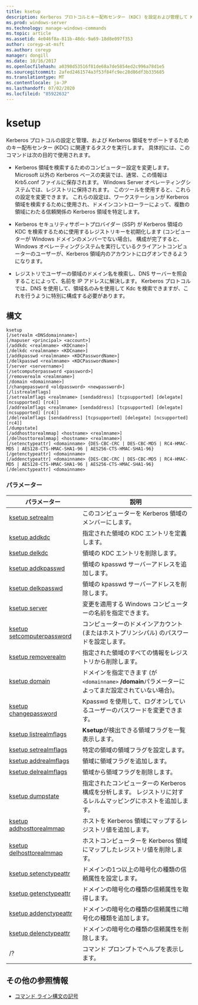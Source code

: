 ```yaml
---
title: ksetup
description: Kerberos プロトコルとキー配布センター (KDC) を設定および管理して Kerberos 領域をサポートするためのタスクを実行する、ksetup コマンドのリファレンス記事です。
ms.prod: windows-server
ms.technology: manage-windows-commands
ms.topic: article
ms.assetid: 4e046f8a-811b-48dc-9a69-18d8e097f353
author: coreyp-at-msft
ms.author: coreyp
manager: dongill
ms.date: 10/16/2017
ms.openlocfilehash: a0398d53516f81de68a7de5854ed2c996a78d1e5
ms.sourcegitcommit: 2afed2461574a3f53f84fc9ec28d86df3b335685
ms.translationtype: MT
ms.contentlocale: ja-JP
ms.lasthandoff: 07/02/2020
ms.locfileid: "85922632"
---
```

# <a name="ksetup"></a>ksetup

Kerberos プロトコルの設定と管理、および Kerberos 領域をサポートするためのキー配布センター (KDC) に関連するタスクを実行します。 具体的には、このコマンドは次の目的で使用されます。

- Kerberos 領域を検索するためのコンピューター設定を変更します。 Microsoft 以外の Kerberos ベースの実装では、通常、この情報は Krb5.conf ファイルに保存されます。 Windows Server オペレーティングシステムでは、レジストリに保持されます。 このツールを使用すると、これらの設定を変更できます。 これらの設定は、ワークステーションが Kerberos 領域を検索するために使用され、ドメインコントローラーによって、複数の領域にわたる信頼関係の Kerberos 領域を特定します。

- Kerberos セキュリティサポートプロバイダー (SSP) が Kerberos 領域の KDC を検索するために使用するレジストリキーを初期化します (コンピューターが Windows ドメインのメンバーでない場合)。 構成が完了すると、Windows オペレーティングシステムを実行しているクライアントコンピューターのユーザーが、Kerberos 領域内のアカウントにログオンできるようになります。

- レジストリでユーザーの領域のドメイン名を検索し、DNS サーバーを照会することによって、名前を IP アドレスに解決します。 Kerberos プロトコルでは、DNS を使用して、領域名のみを使用して Kdc を検索できますが、これを行うように特別に構成する必要があります。

## <a name="syntax"></a>構文

```
ksetup
[/setrealm <DNSdomainname>]
[/mapuser <principal> <account>]
[/addkdc <realmname> <KDCname>]
[/delkdc <realmname> <KDCname>]
[/addkpasswd <realmname> <KDCPasswordName>]
[/delkpasswd <realmname> <KDCPasswordName>]
[/server <servername>]
[/setcomputerpassword <password>]
[/removerealm <realmname>]
[/domain <domainname>]
[/changepassword <oldpassword> <newpassword>]
[/listrealmflags]
[/setrealmflags <realmname> [sendaddress] [tcpsupported] [delegate] [ncsupported] [rc4]]
[/addrealmflags <realmname> [sendaddress] [tcpsupported] [delegate] [ncsupported] [rc4]]
[/delrealmflags [sendaddress] [tcpsupported] [delegate] [ncsupported] [rc4]]
[/dumpstate]
[/addhosttorealmmap] <hostname> <realmname>]
[/delhosttorealmmap] <hostname> <realmname>]
[/setenctypeattr] <domainname> {DES-CBC-CRC | DES-CBC-MD5 | RC4-HMAC-MD5 | AES128-CTS-HMAC-SHA1-96 | AES256-CTS-HMAC-SHA1-96}
[/getenctypeattr] <domainname>
[/addenctypeattr] <domainname> {DES-CBC-CRC | DES-CBC-MD5 | RC4-HMAC-MD5 | AES128-CTS-HMAC-SHA1-96 | AES256-CTS-HMAC-SHA1-96}
[/delenctypeattr] <domainname>
```

### <a name="parameters"></a>パラメーター

| パラメーター | 説明 |
| --------- | ----------- |
| [ksetup setrealm](ksetup-setrealm.md) | このコンピューターを Kerberos 領域のメンバーにします。 |
| [ksetup addkdc](ksetup-addkdc.md) | 指定された領域の KDC エントリを定義します。 |
| [ksetup delkdc](ksetup-delkdc.md) | 領域の KDC エントリを削除します。 |
| [ksetup addkpasswd](ksetup-addkpasswd.md) | 領域の kpasswd サーバーアドレスを追加します。 |
| [ksetup delkpasswd](ksetup-delkpasswd.md) | 領域の kpasswd サーバーアドレスを削除します。 |
| [ksetup server](ksetup-server.md) | 変更を適用する Windows コンピューターの名前を指定できます。 |
| [ksetup setcomputerpassword](ksetup-setcomputerpassword.md) | コンピューターのドメインアカウント (またはホストプリンシパル) のパスワードを設定します。 |
| [ksetup removerealm](ksetup-removerealm.md) | 指定された領域のすべての情報をレジストリから削除します。 |
| [ksetup domain](ksetup-domain.md) | ドメインを指定できます (が `<domainname>` **/domain**パラメーターによってまだ設定されていない場合)。 |
| [ksetup changepassword](ksetup-changepassword.md) | Kpasswd を使用して、ログオンしているユーザーのパスワードを変更できます。 |
| [ksetup listrealmflags](ksetup-listrealmflags.md) | **Ksetup**が検出できる領域フラグを一覧表示します。 |
| [ksetup setrealmflags](ksetup-setrealmflags.md) | 特定の領域の領域フラグを設定します。 |
| [ksetup addrealmflags](ksetup-addrealmflags.md) | 領域に領域フラグを追加します。 |
| [ksetup delrealmflags](ksetup-delrealmflags.md) | 領域から領域フラグを削除します。 |
| [ksetup dumpstate](ksetup-dumpstate.md) | 指定されたコンピューターの Kerberos 構成を分析します。 レジストリに対するレルムマッピングにホストを追加します。 |
| [ksetup addhosttorealmmap](ksetup-addhosttorealmmap.md) | ホストを Kerberos 領域にマップするレジストリ値を追加します。 |
| [ksetup delhosttorealmmap](ksetup-delhosttorealmmap.md) | ホストコンピューターを Kerberos 領域にマップしたレジストリ値を削除します。 |
| [ksetup setenctypeattr](ksetup-setenctypeattr.md) | ドメインの1つ以上の暗号化の種類の信頼属性を設定します。 |
| [ksetup getenctypeattr](ksetup-getenctypeattr.md) | ドメインの暗号化の種類の信頼属性を取得します。 |
| [ksetup addenctypeattr](ksetup-addenctypeattr.md) | ドメインの暗号化の種類の信頼属性に暗号化の種類を追加します。 |
| [ksetup delenctypeattr](ksetup-delenctypeattr.md) | ドメインの暗号化の種類の信頼属性を削除します。 |
| /? | コマンド プロンプトでヘルプを表示します。 |

## <a name="additional-references"></a>その他の参照情報

- [コマンド ライン構文の記号](command-line-syntax-key.md)